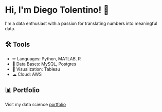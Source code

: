 
# Hi, I'm Diego Tolentino! 👋

I'm a data enthusiast with a passion for translating numbers into meaningful data. 

## 🛠 Tools
* ✏ Languages: Python, MATLAB, R 
* 🧱 Data Bases: MySQL, Postgres 
* 👀 Visualization: Tableau 
* ☁ Cloud: AWS 

## 📊 Portfolio
Visit my data science [portfolio](https://github.com/djtolentino/Portfolio)

